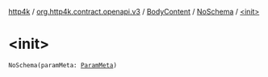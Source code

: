 [http4k](../../../index.md) / [org.http4k.contract.openapi.v3](../../index.md) / [BodyContent](../index.md) / [NoSchema](index.md) / [&lt;init&gt;](./-init-.md)

# &lt;init&gt;

`NoSchema(paramMeta: `[`ParamMeta`](../../../org.http4k.lens/-param-meta/index.md)`)`